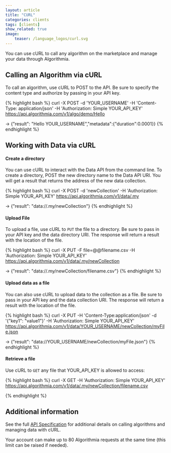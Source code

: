 ```yaml
---
layout: article
title: "CURL"
categories: clients
tags: [clients]
show_related: true
image:
    teaser: /language_logos/curl.svg
---
```


You can use cURL to call any algorithm on the marketplace and manage your data through Algorithmia.

## Calling an Algorithm via cURL

To call an algorithm, use cURL to POST to the API. Be sure to specify the content type and authorize by passing in your API key.

{% highlight bash %}
curl -X POST -d 'YOUR_USERNAME' -H 'Content-Type: application/json' -H 'Authorization: Simple YOUR_API_KEY' https://api.algorithmia.com/v1/algo/demo/Hello

-> {"result": "Hello YOUR_USERNAME","metadata":{"duration":0.0001}}
{% endhighlight %}


## Working with Data via cURL

#### Create a directory

You can use cURL to interact with the Data API from the command line.
To create a directory, POST the new directory name to the Data API URI.
You will get a result that returns the address of the new data collection.

{% highlight bash %}
curl -X POST -d 'newCollection' -H 'Authorization: Simple YOUR_API_KEY' https://api.algorithmia.com/v1/data/.my

-> {"result": "data://.my/newCollection"}
{% endhighlight %}

#### Upload File

To upload a file, use cURL to `PUT` the file to a directory.
Be sure to pass in your API key and the data directory URI.
The response will return a result with the location of the file.

{% highlight bash %}
curl -X PUT -F file=@@filename.csv -H 'Authorization: Simple YOUR_API_KEY' https://api.algorithmia.com/v1/data/.my/newCollection

-> {"result": "data://.my/newCollection/filename.csv"}
{% endhighlight %}

#### Upload data as a file

You can also use cURL to upload data to the collection as a file.
Be sure to pass in your API key and the data collection URI.
The response will return a result with the location of the file.

{% highlight bash %}
curl -X PUT -H 'Content-Type:application/json' -d '{"key1": "value1"}' -H 'Authorization: Simple YOUR_API_KEY' https://api.algorithmia.com/v1/data/YOUR_USERNAME/newCollection/myFile.json

-> {"result": "data://YOUR_USERNAME/newCollection/myFile.json"}
{% endhighlight %}

#### Retrieve a file

Use cURL to `GET` any file that YOUR_API_KEY is allowed to access:

{% highlight bash %}
curl -X GET -H 'Authorization: Simple YOUR_API_KEY' https://api.algorithmia.com/v1/data/.my/newCollection/filename.csv

{% endhighlight %}

## Additional information

See the full [API Specification](http://docs.algorithmia.com/#api-specification) for additional details
on calling algorithms and managing data with cURL.

Your account can make up to 80 Algorithmia requests at the same time (this limit <a onclick="Intercom('show')">can be raised</a> if needed).

